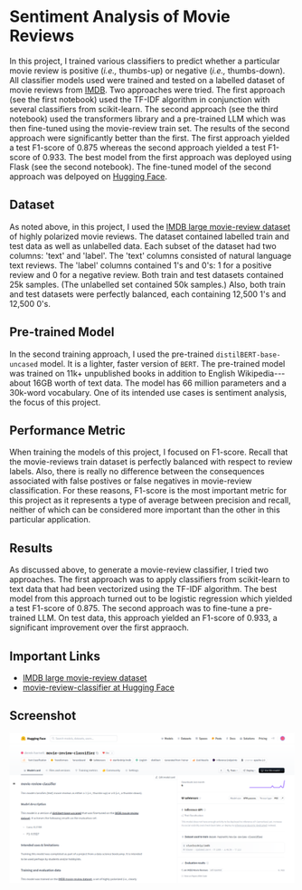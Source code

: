 # Sentiment Analysis of Movie Reviews

In this project, I trained various classifiers to predict whether a particular movie review is positive (*i.e.,* thumbs-up) or negative (*i.e.,* thumbs-down). All classifier models used were trained and tested on a labelled dataset of movie reviews from [IMDB](https://www.imdb.com/). Two approaches were tried. The first approach (see the first notebook) used the TF-IDF algorithm in conjunction with several classifiers from scikit-learn. The second approach (see the third notebook) used the transformers library and a pre-trained LLM which was then fine-tuned using the movie-review train set. The results of the second approach were significantly better than the first. The first approach yielded a test F1-score of 0.875 whereas the second approach yielded a test F1-score of 0.933. The best model from the first approach was deployed using Flask (see the second notebook). The fine-tuned model of the second approach was delpoyed on [Hugging Face](https://huggingface.co/derek-harnett/movie-review-classifier#movie-review-classifier).

## Dataset

As noted above, in this project, I used the [IMDB large movie-review dataset](https://huggingface.co/datasets/stanfordnlp/imdb) of highly polarized movie reviews. The dataset contained labelled train and test data as well as unlabelled data. Each subset of the dataset had two columns: 'text' and 'label'. The 'text' columns consisted of natural language text reviews. The 'label' columns contained 1's and 0's: 1 for a positive review and 0 for a negative review. Both train and test datasets contained 25k samples. (The unlabelled set contained 50k samples.) Also, both train and test datasets were perfectly balanced, each containing 12,500 1's and 12,500 0's.

## Pre-trained Model

In the second training approach, I used the pre-trained `distilBERT-base-uncased` model. It is a lighter, faster version of `BERT`. The pre-trained model was trained on 11k+ unpublished books in addition to English Wikipedia---about 16GB worth of text data. The model has 66 million parameters and a 30k-word vocabulary. One of its intended use cases is sentiment analysis, the focus of this project.

## Performance Metric

When training the models of this project, I focused on F1-score. Recall that the movie-reviews train dataset is perfectly balanced with respect to review labels. Also, there is really no difference between the consequences associated with false postives or false negatives in movie-review classification. For these reasons, F1-score is the most important metric for this project as it represents a type of average between precision and recall, neither of which can be considered more important than the other in this particular application. 

## Results

As discussed above, to generate a movie-review classifier, I tried two approaches. The first approach was to apply classifiers from scikit-learn to text data that had been vectorized using the TF-IDF algorithm. The best model from this approach turned out to be logistic regression which yielded a test F1-score of 0.875. The second approach was to fine-tune a pre-trained LLM. On test data, this approach yielded an F1-score of 0.933, a significant improvement over the first appraoch.

## Important Links

- [IMDB large movie-review dataset](https://huggingface.co/datasets/stanfordnlp/imdb)
- [movie-review-classifier at Hugging Face](https://huggingface.co/derek-harnett/movie-review-classifier)

## Screenshot

![movie-review-classifier at Hugging Face screenshot](./images/screenshot-huggingface.png)
